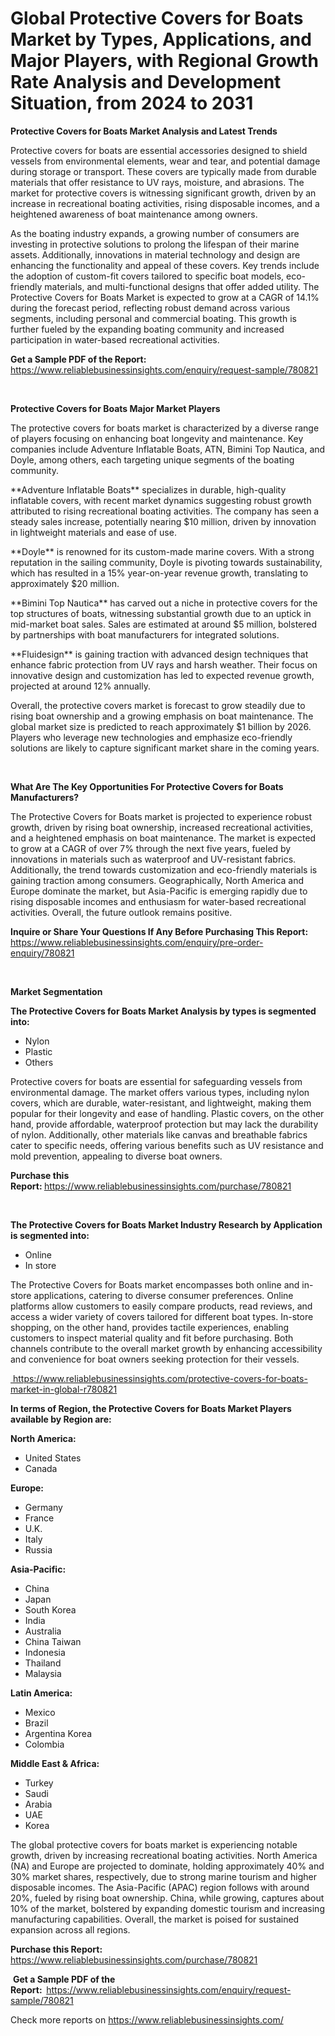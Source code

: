 <p><h1>Global Protective Covers for Boats Market by Types, Applications, and Major Players, with Regional Growth Rate Analysis and Development Situation, from 2024 to 2031</h1></p><p><strong>Protective Covers for Boats Market Analysis and Latest Trends</strong></p>
<p><p>Protective covers for boats are essential accessories designed to shield vessels from environmental elements, wear and tear, and potential damage during storage or transport. These covers are typically made from durable materials that offer resistance to UV rays, moisture, and abrasions. The market for protective covers is witnessing significant growth, driven by an increase in recreational boating activities, rising disposable incomes, and a heightened awareness of boat maintenance among owners.</p><p>As the boating industry expands, a growing number of consumers are investing in protective solutions to prolong the lifespan of their marine assets. Additionally, innovations in material technology and design are enhancing the functionality and appeal of these covers. Key trends include the adoption of custom-fit covers tailored to specific boat models, eco-friendly materials, and multi-functional designs that offer added utility. The Protective Covers for Boats Market is expected to grow at a CAGR of 14.1% during the forecast period, reflecting robust demand across various segments, including personal and commercial boating. This growth is further fueled by the expanding boating community and increased participation in water-based recreational activities.</p></p>
<p><strong>Get a Sample PDF of the Report:&nbsp;</strong> <a href="https://www.reliablebusinessinsights.com/enquiry/request-sample/780821?utm_campaign=1877&utm_medium=2&utm_source=Github&utm_content=ia&utm_term=30122024&utm_id=protective-covers-for-boats">https://www.reliablebusinessinsights.com/enquiry/request-sample/780821</a></p>
<p>&nbsp;</p>
<p><strong>Protective Covers for Boats Major Market Players</strong></p>
<p><p>The protective covers for boats market is characterized by a diverse range of players focusing on enhancing boat longevity and maintenance. Key companies include Adventure Inflatable Boats, ATN, Bimini Top Nautica, and Doyle, among others, each targeting unique segments of the boating community.</p><p>**Adventure Inflatable Boats** specializes in durable, high-quality inflatable covers, with recent market dynamics suggesting robust growth attributed to rising recreational boating activities. The company has seen a steady sales increase, potentially nearing $10 million, driven by innovation in lightweight materials and ease of use.</p><p>**Doyle** is renowned for its custom-made marine covers. With a strong reputation in the sailing community, Doyle is pivoting towards sustainability, which has resulted in a 15% year-on-year revenue growth, translating to approximately $20 million.</p><p>**Bimini Top Nautica** has carved out a niche in protective covers for the top structures of boats, witnessing substantial growth due to an uptick in mid-market boat sales. Sales are estimated at around $5 million, bolstered by partnerships with boat manufacturers for integrated solutions.</p><p>**Fluidesign** is gaining traction with advanced design techniques that enhance fabric protection from UV rays and harsh weather. Their focus on innovative design and customization has led to expected revenue growth, projected at around 12% annually.</p><p>Overall, the protective covers market is forecast to grow steadily due to rising boat ownership and a growing emphasis on boat maintenance. The global market size is predicted to reach approximately $1 billion by 2026. Players who leverage new technologies and emphasize eco-friendly solutions are likely to capture significant market share in the coming years.</p></p>
<p>&nbsp;</p>
<p><strong>What Are The Key Opportunities For Protective Covers for Boats Manufacturers?</strong></p>
<p><p>The Protective Covers for Boats market is projected to experience robust growth, driven by rising boat ownership, increased recreational activities, and a heightened emphasis on boat maintenance. The market is expected to grow at a CAGR of over 7% through the next five years, fueled by innovations in materials such as waterproof and UV-resistant fabrics. Additionally, the trend towards customization and eco-friendly materials is gaining traction among consumers. Geographically, North America and Europe dominate the market, but Asia-Pacific is emerging rapidly due to rising disposable incomes and enthusiasm for water-based recreational activities. Overall, the future outlook remains positive.</p></p>
<p><strong>Inquire or Share Your Questions If Any Before Purchasing This Report:</strong> <a href="https://www.reliablebusinessinsights.com/enquiry/pre-order-enquiry/780821?utm_campaign=1877&utm_medium=2&utm_source=Github&utm_content=ia&utm_term=30122024&utm_id=protective-covers-for-boats">https://www.reliablebusinessinsights.com/enquiry/pre-order-enquiry/780821</a></p>
<p>&nbsp;</p>
<p><strong>Market Segmentation</strong></p>
<p><strong>The Protective Covers for Boats Market Analysis by types is segmented into:</strong></p>
<p><ul><li>Nylon</li><li>Plastic</li><li>Others</li></ul></p>
<p><p>Protective covers for boats are essential for safeguarding vessels from environmental damage. The market offers various types, including nylon covers, which are durable, water-resistant, and lightweight, making them popular for their longevity and ease of handling. Plastic covers, on the other hand, provide affordable, waterproof protection but may lack the durability of nylon. Additionally, other materials like canvas and breathable fabrics cater to specific needs, offering various benefits such as UV resistance and mold prevention, appealing to diverse boat owners.</p></p>
<p><strong>Purchase this Report:&nbsp;</strong><a href="https://www.reliablebusinessinsights.com/purchase/780821?utm_campaign=1877&utm_medium=2&utm_source=Github&utm_content=ia&utm_term=30122024&utm_id=protective-covers-for-boats">https://www.reliablebusinessinsights.com/purchase/780821</a></p>
<p>&nbsp;</p>
<p><strong>The Protective Covers for Boats Market Industry Research by Application is segmented into:</strong></p>
<p><ul><li>Online</li><li>In store</li></ul></p>
<p><p>The Protective Covers for Boats market encompasses both online and in-store applications, catering to diverse consumer preferences. Online platforms allow customers to easily compare products, read reviews, and access a wider variety of covers tailored for different boat types. In-store shopping, on the other hand, provides tactile experiences, enabling customers to inspect material quality and fit before purchasing. Both channels contribute to the overall market growth by enhancing accessibility and convenience for boat owners seeking protection for their vessels.</p></p>
<p><a href="https://www.reliablebusinessinsights.com/protective-covers-for-boats-market-in-global-r780821?utm_campaign=1877&utm_medium=2&utm_source=Github&utm_content=ia&utm_term=30122024&utm_id=protective-covers-for-boats">&nbsp;https://www.reliablebusinessinsights.com/protective-covers-for-boats-market-in-global-r780821</a></p>
<p><strong>In terms of Region, the Protective Covers for Boats Market Players available by Region are:</strong></p>
<p>
    <p> <strong> North America: </strong>
        <ul>
            <li>United States</li>
            <li>Canada</li>
        </ul>
        </p> 
    <p> <strong> Europe: </strong>
        <ul>
            <li>Germany</li>
            <li>France</li>
            <li>U.K.</li>
            <li>Italy</li>
            <li>Russia</li>
        </ul>
        </p> 
    <p> <strong> Asia-Pacific: </strong>
        <ul>
            <li>China</li>
            <li>Japan</li>
            <li>South Korea</li>
            <li>India</li>
            <li>Australia</li>
            <li>China Taiwan</li>
            <li>Indonesia</li>
            <li>Thailand</li>
            <li>Malaysia</li>
        </ul>
        </p> 
    <p> <strong> Latin America: </strong>
        <ul>
            <li>Mexico</li>
            <li>Brazil</li>
            <li>Argentina Korea</li>
            <li>Colombia</li>
        </ul>
        </p> 
    <p> <strong> Middle East & Africa: </strong>
        <ul>
            <li>Turkey</li>
            <li>Saudi</li>
            <li>Arabia</li>
            <li>UAE</li>
            <li>Korea</li>
        </ul>
    </p>
    </p>
<p><p>The global protective covers for boats market is experiencing notable growth, driven by increasing recreational boating activities. North America (NA) and Europe are projected to dominate, holding approximately 40% and 30% market shares, respectively, due to strong marine tourism and higher disposable incomes. The Asia-Pacific (APAC) region follows with around 20%, fueled by rising boat ownership. China, while growing, captures about 10% of the market, bolstered by expanding domestic tourism and increasing manufacturing capabilities. Overall, the market is poised for sustained expansion across all regions.</p></p>
<p><strong>Purchase this Report: </strong><a href="https://www.reliablebusinessinsights.com/purchase/780821?utm_campaign=1877&utm_medium=2&utm_source=Github&utm_content=ia&utm_term=30122024&utm_id=protective-covers-for-boats">https://www.reliablebusinessinsights.com/purchase/780821</a></p>
<p>&nbsp;<strong>Get a Sample PDF of the Report:&nbsp;&nbsp;</strong><a href="https://www.reliablebusinessinsights.com/enquiry/request-sample/780821?utm_campaign=1877&utm_medium=2&utm_source=Github&utm_content=ia&utm_term=30122024&utm_id=protective-covers-for-boats">https://www.reliablebusinessinsights.com/enquiry/request-sample/780821</a></p>
<p><strong></strong></p>
<p>Check more reports on <a href="https://www.reliablebusinessinsights.com/?utm_campaign=1877&utm_medium=2&utm_source=Github&utm_content=ia&utm_term=30122024&utm_id=protective-covers-for-boats">https://www.reliablebusinessinsights.com/</a></p>